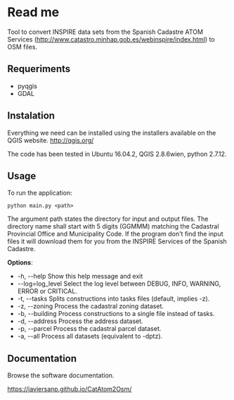 Read me
=======

Tool to convert INSPIRE data sets from the Spanish Cadastre ATOM Services (http://www.catastro.minhap.gob.es/webinspire/index.html) to OSM files.

Requeriments
------------

* pyqgis
* GDAL

Instalation
-----------

Everything we need can be installed using the installers available on the QGIS 
website. http://qgis.org/

The code has been tested in Ubuntu 16.04.2, QGIS 2.8.6wien, python 2.7.12. 

Usage
-----

To run the application:

    python main.py <path>

The argument path states the directory for input and output files. 
The directory name shall start with 5 digits (GGMMM) matching the Cadastral 
Provincial Office and Municipality Code. If the program don't find the input 
files it will download them for you from the INSPIRE Services of the Spanish 
Cadastre.

**Options**:

* \-h, --help        Show this help message and exit
* \--log=log_level   Select the log level between DEBUG, INFO, WARNING, ERROR or 
  CRITICAL.
* \-t, --tasks       Splits constructions into tasks files (default, implies -z).
* \-z, --zoning      Process the cadastral zoning dataset.
* \-b, --building    Process constructions to a single file instead of tasks.
* \-d, --address     Process the address dataset.
* \-p, --parcel      Process the cadastral parcel dataset.
* \-a, --all         Process all datasets (equivalent to -dptz).

Documentation
-------------

Browse the software documentation.

https://javiersanp.github.io/CatAtom2Osm/

